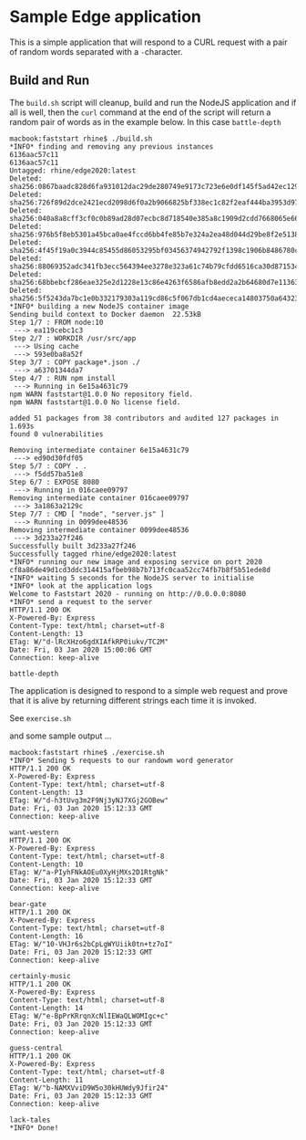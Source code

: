# Sample Edge application

This is a simple application that will respond to a CURL request with a pair of random words separated with a `-`character.

## Build and Run

The `build.sh` script will cleanup, build and run the NodeJS application and if all is well, then the `curl` command at the end of the script will return a random pair of words as in the example below. In this case `battle-depth`

```
macbook:faststart rhine$ ./build.sh
*INFO* finding and removing any previous instances
6136aac57c11
6136aac57c11
Untagged: rhine/edge2020:latest
Deleted: sha256:0867baadc828d6fa931012dac29de280749e9173c723e6e0df145f5ad42ec129
Deleted: sha256:726f89d2dce2421ecd2098d6f0a2b9066825bf338ec1c82f2eaf444ba3953d97
Deleted: sha256:040a8a8cff3cf0c0b89ad28d07ecbc8d718540e385a8c1909d2cdd7668065e66
Deleted: sha256:976b5f8eb5301a45bca0ae4fccd6bb4fe85b7e324a2ea48d044d29be8f2e5138
Deleted: sha256:4f45f19a0c3944c85455d86053295bf03456374942792f1398c1906b8486780c
Deleted: sha256:88069352adc341fb3ecc564394ee3278e323a61c74b79cfdd6516ca30d871534
Deleted: sha256:68bbebcf286eae325e2d1228e13c86e4263f6586afb8edd2a2b64680d7e11363
Deleted: sha256:5f5243da7bc1e0b332179303a119cd86c5f067db1cd4aececa14803750a64323
*INFO* building a new NodeJS container image
Sending build context to Docker daemon  22.53kB
Step 1/7 : FROM node:10
 ---> ea119cebc1c3
Step 2/7 : WORKDIR /usr/src/app
 ---> Using cache
 ---> 593e0ba8a52f
Step 3/7 : COPY package*.json ./
 ---> a63701344da7
Step 4/7 : RUN npm install
 ---> Running in 6e15a4631c79
npm WARN faststart@1.0.0 No repository field.
npm WARN faststart@1.0.0 No license field.

added 51 packages from 38 contributors and audited 127 packages in 1.693s
found 0 vulnerabilities

Removing intermediate container 6e15a4631c79
 ---> ed90d30fdf05
Step 5/7 : COPY . .
 ---> f5dd57ba51e8
Step 6/7 : EXPOSE 8080
 ---> Running in 016caee09797
Removing intermediate container 016caee09797
 ---> 3a1863a2129c
Step 7/7 : CMD [ "node", "server.js" ]
 ---> Running in 0099dee48536
Removing intermediate container 0099dee48536
 ---> 3d233a27f246
Successfully built 3d233a27f246
Successfully tagged rhine/edge2020:latest
*INFO* running our new image and exposing service on port 2020
cf8a86de49d1cd3ddc314415afbeb98b7b713fc0caa52cc74fb7b8f5b51ede8d
*INFO* waiting 5 seconds for the NodeJS server to initialise
*INFO* look at the application logs
Welcome to Faststart 2020 - running on http://0.0.0.0:8080
*INFO* send a request to the server
HTTP/1.1 200 OK
X-Powered-By: Express
Content-Type: text/html; charset=utf-8
Content-Length: 13
ETag: W/"d-lRcXHzo6gdXIAfkRP0iukv/TC2M"
Date: Fri, 03 Jan 2020 15:00:06 GMT
Connection: keep-alive

battle-depth
```
The application is designed to respond to a simple web request and prove that it is alive by returning different strings each time it is invoked.

See `exercise.sh`

and some sample output ...

```
macbook:faststart rhine$ ./exercise.sh
*INFO* Sending 5 requests to our randowm word generator
HTTP/1.1 200 OK
X-Powered-By: Express
Content-Type: text/html; charset=utf-8
Content-Length: 13
ETag: W/"d-h3tUvg3m2F9Nj3yNJ7XGj2GOBew"
Date: Fri, 03 Jan 2020 15:12:33 GMT
Connection: keep-alive

want-western
HTTP/1.1 200 OK
X-Powered-By: Express
Content-Type: text/html; charset=utf-8
Content-Length: 10
ETag: W/"a-PIyhFNkAOEu0XyHjMXs2D1RtgNk"
Date: Fri, 03 Jan 2020 15:12:33 GMT
Connection: keep-alive

bear-gate
HTTP/1.1 200 OK
X-Powered-By: Express
Content-Type: text/html; charset=utf-8
Content-Length: 16
ETag: W/"10-VHJr6s2bCpLgWYUiik0tn+tz7oI"
Date: Fri, 03 Jan 2020 15:12:33 GMT
Connection: keep-alive

certainly-music
HTTP/1.1 200 OK
X-Powered-By: Express
Content-Type: text/html; charset=utf-8
Content-Length: 14
ETag: W/"e-BpPrKRrqnXcNlIEWaQLWOMIgc+c"
Date: Fri, 03 Jan 2020 15:12:33 GMT
Connection: keep-alive

guess-central
HTTP/1.1 200 OK
X-Powered-By: Express
Content-Type: text/html; charset=utf-8
Content-Length: 11
ETag: W/"b-NAMXVviD9W5o30kHUWdy9Jfir24"
Date: Fri, 03 Jan 2020 15:12:33 GMT
Connection: keep-alive

lack-tales
*INFO* Done!
```
